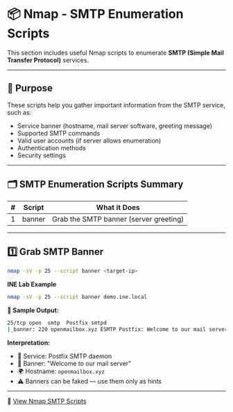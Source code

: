 # 📦 Nmap - SMTP Enumeration Scripts

This section includes useful Nmap scripts to enumerate **SMTP (Simple Mail Transfer Protocol)** services.

---

## 🎯 Purpose

These scripts help you gather important information from the SMTP service, such as:
- Service banner (hostname, mail server software, greeting message)
- Supported SMTP commands
- Valid user accounts (if server allows enumeration)
- Authentication methods
- Security settings

---

## 🗂️ SMTP Enumeration Scripts Summary

| # | Script             | What it Does                           |
|---|--------------------|----------------------------------------|
| 1 | banner             | Grab the SMTP banner (server greeting) |

---

## 1️⃣ Grab SMTP Banner

```bash
nmap -sV -p 25 --script banner <target-ip>
```

**INE Lab Example**
```bash
nmap -sV -p 25 --script banner demo.ine.local
```

**📸 Sample Output:**
```bash
25/tcp open  smtp  Postfix smtpd
|_banner: 220 openmailbox.xyz ESMTP Postfix: Welcome to our mail server.
```

**Interpretation:**
- 📨 Service: Postfix SMTP daemon
- 👋 Banner: "Welcome to our mail server"
- 🌍 Hostname: `openmailbox.xyz`
- ⚠️ Banners can be faked — use them only as hints

---

📖 [View Nmap SMTP Scripts](https://nmap.org/nsedoc/categories/smtp.html)
